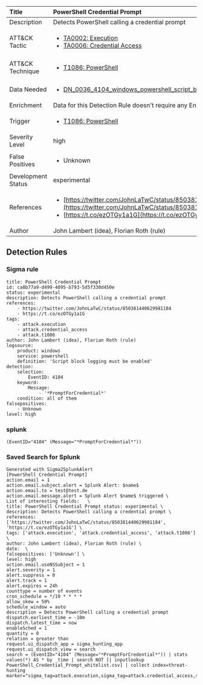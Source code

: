 | Title                | PowerShell Credential Prompt                                                                                                                                                 |
|:---------------------|:------------------------------------------------------------------------------------------------------------------------------------------------------------|
| Description          | Detects PowerShell calling a credential prompt                                                                                                                                           |
| ATT&amp;CK Tactic    |  <ul><li>[TA0002: Execution](https://attack.mitre.org/tactics/TA0002)</li><li>[TA0006: Credential Access](https://attack.mitre.org/tactics/TA0006)</li></ul>  |
| ATT&amp;CK Technique | <ul><li>[T1086: PowerShell](https://attack.mitre.org/techniques/T1086)</li></ul>  |
| Data Needed          | <ul><li>[DN_0036_4104_windows_powershell_script_block](../Data_Needed/DN_0036_4104_windows_powershell_script_block.md)</li></ul>  |
| Enrichment           |  Data for this Detection Rule doesn't require any Enrichments.  |
| Trigger              | <ul><li>[T1086: PowerShell](../Triggers/T1086.md)</li></ul>  |
| Severity Level       | high |
| False Positives      | <ul><li>Unknown</li></ul>  |
| Development Status   | experimental |
| References           | <ul><li>[https://twitter.com/JohnLaTwC/status/850381440629981184](https://twitter.com/JohnLaTwC/status/850381440629981184)</li><li>[https://t.co/ezOTGy1a1G](https://t.co/ezOTGy1a1G)</li></ul>  |
| Author               | John Lambert (idea), Florian Roth (rule) |


## Detection Rules

### Sigma rule

```
title: PowerShell Credential Prompt
id: ca8b77a9-d499-4095-b793-5d5f330d450e
status: experimental
description: Detects PowerShell calling a credential prompt
references:
    - https://twitter.com/JohnLaTwC/status/850381440629981184
    - https://t.co/ezOTGy1a1G
tags:
    - attack.execution
    - attack.credential_access    
    - attack.t1086
author: John Lambert (idea), Florian Roth (rule)
logsource:
    product: windows
    service: powershell
    definition: 'Script block logging must be enabled'
detection:
    selection:
        EventID: 4104
    keyword:
        Message:
            - '*PromptForCredential*'
    condition: all of them
falsepositives:
    - Unknown
level: high

```





### splunk
    
```
(EventID="4104" (Message="*PromptForCredential*"))
```






### Saved Search for Splunk

```
Generated with Sigma2SplunkAlert
[PowerShell Credential Prompt]
action.email = 1
action.email.subject.alert = Splunk Alert: $name$
action.email.to = test@test.de
action.email.message.alert = Splunk Alert $name$ triggered \
List of interesting fields:   \
title: PowerShell Credential Prompt status: experimental \
description: Detects PowerShell calling a credential prompt \
references: ['https://twitter.com/JohnLaTwC/status/850381440629981184', 'https://t.co/ezOTGy1a1G'] \
tags: ['attack.execution', 'attack.credential_access', 'attack.t1086'] \
author: John Lambert (idea), Florian Roth (rule) \
date:  \
falsepositives: ['Unknown'] \
level: high
action.email.useNSSubject = 1
alert.severity = 1
alert.suppress = 0
alert.track = 1
alert.expires = 24h
counttype = number of events
cron_schedule = */10 * * * *
allow_skew = 50%
schedule_window = auto
description = Detects PowerShell calling a credential prompt
dispatch.earliest_time = -10m
dispatch.latest_time = now
enableSched = 1
quantity = 0
relation = greater than
request.ui_dispatch_app = sigma_hunting_app
request.ui_dispatch_view = search
search = (EventID="4104" (Message="*PromptForCredential*")) | stats values(*) AS * by _time | search NOT [| inputlookup PowerShell_Credential_Prompt_whitelist.csv] | collect index=threat-hunting marker="sigma_tag=attack.execution,sigma_tag=attack.credential_access,sigma_tag=attack.t1086,level=high"
```
